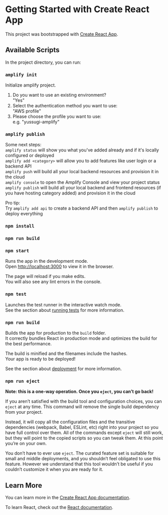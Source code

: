 # Getting Started with Create React App

This project was bootstrapped with [Create React App](https://github.com/facebook/create-react-app).

## Available Scripts

In the project directory, you can run:

### `amplify init`

Initialize amplify project.
1. Do you want to use an existing environment?\
"Yes"
1. Select the authentication method you want to use:\
"AWS profile"
1. Please choose the profile you want to use:\
e.g. "yussugi-amplify"

### `amplify publish`

Some next steps:\
`amplify status` will show you what you've added already and if it's locally configured or deployed\
`amplify add <category>` will allow you to add features like user login or a backend API\
`amplify push` will build all your local backend resources and provision it in the cloud\
`amplify console` to open the Amplify Console and view your project status\
`amplify publish` will build all your local backend and frontend resources (if you have hosting category added) and provision it in the cloud

Pro tip:\
Try `amplify add api` to create a backend API and then `amplify publish` to deploy everything


### `npm install`

### `npm run build`

### `npm start`

Runs the app in the development mode.\
Open [http://localhost:3000](http://localhost:3000) to view it in the browser.

The page will reload if you make edits.\
You will also see any lint errors in the console.

### `npm test`

Launches the test runner in the interactive watch mode.\
See the section about [running tests](https://facebook.github.io/create-react-app/docs/running-tests) for more information.

### `npm run build`

Builds the app for production to the `build` folder.\
It correctly bundles React in production mode and optimizes the build for the best performance.

The build is minified and the filenames include the hashes.\
Your app is ready to be deployed!

See the section about [deployment](https://facebook.github.io/create-react-app/docs/deployment) for more information.

### `npm run eject`

**Note: this is a one-way operation. Once you `eject`, you can’t go back!**

If you aren’t satisfied with the build tool and configuration choices, you can `eject` at any time. This command will remove the single build dependency from your project.

Instead, it will copy all the configuration files and the transitive dependencies (webpack, Babel, ESLint, etc) right into your project so you have full control over them. All of the commands except `eject` will still work, but they will point to the copied scripts so you can tweak them. At this point you’re on your own.

You don’t have to ever use `eject`. The curated feature set is suitable for small and middle deployments, and you shouldn’t feel obligated to use this feature. However we understand that this tool wouldn’t be useful if you couldn’t customize it when you are ready for it.

## Learn More

You can learn more in the [Create React App documentation](https://facebook.github.io/create-react-app/docs/getting-started).

To learn React, check out the [React documentation](https://reactjs.org/).
